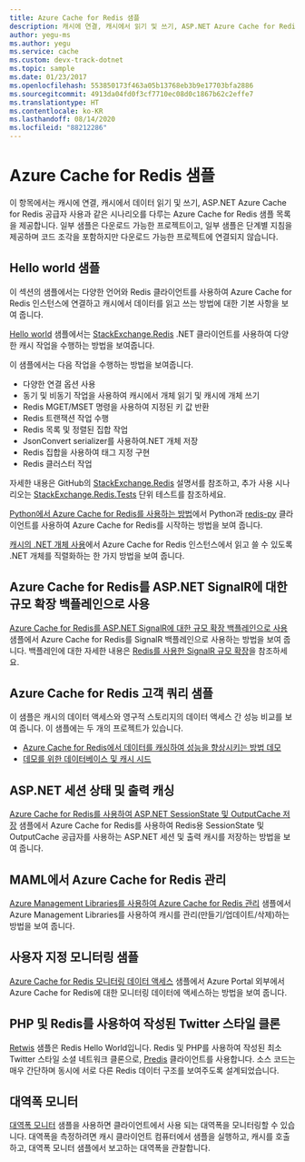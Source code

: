 ```yaml
---
title: Azure Cache for Redis 샘플
description: 캐시에 연결, 캐시에서 읽기 및 쓰기, ASP.NET Azure Cache for Redis 공급자와 같은 코드 샘플에서 Azure Cache for Redis를 사용하는 방법에 대해 알아봅니다.
author: yegu-ms
ms.author: yegu
ms.service: cache
ms.custom: devx-track-dotnet
ms.topic: sample
ms.date: 01/23/2017
ms.openlocfilehash: 553850173f463a05b13768eb3b9e17703bfa2886
ms.sourcegitcommit: 4913da04fd0f3cf7710ec08d0c1867b62c2effe7
ms.translationtype: HT
ms.contentlocale: ko-KR
ms.lasthandoff: 08/14/2020
ms.locfileid: "88212286"
---
```

# <a name="azure-cache-for-redis-samples"></a>Azure Cache for Redis 샘플
이 항목에서는 캐시에 연결, 캐시에서 데이터 읽기 및 쓰기, ASP.NET Azure Cache for Redis 공급자 사용과 같은 시나리오를 다루는 Azure Cache for Redis 샘플 목록을 제공합니다. 일부 샘플은 다운로드 가능한 프로젝트이고, 일부 샘플은 단계별 지침을 제공하며 코드 조각을 포함하지만 다운로드 가능한 프로젝트에 연결되지 않습니다.

## <a name="hello-world-samples"></a>Hello world 샘플
이 섹션의 샘플에서는 다양한 언어와 Redis 클라이언트를 사용하여 Azure Cache for Redis 인스턴스에 연결하고 캐시에서 데이터를 읽고 쓰는 방법에 대한 기본 사항을 보여 줍니다.

[Hello world](https://github.com/rustd/RedisSamples/tree/master/HelloWorld) 샘플에서는 [StackExchange.Redis](https://github.com/StackExchange/StackExchange.Redis) .NET 클라이언트를 사용하여 다양한 캐시 작업을 수행하는 방법을 보여줍니다.

이 샘플에서는 다음 작업을 수행하는 방법을 보여줍니다.

* 다양한 연결 옵션 사용
* 동기 및 비동기 작업을 사용하여 캐시에서 개체 읽기 및 캐시에 개체 쓰기
* Redis MGET/MSET 명령을 사용하여 지정된 키 값 반환
* Redis 트랜잭션 작업 수행
* Redis 목록 및 정렬된 집합 작업
* JsonConvert serializer를 사용하여.NET 개체 저장
* Redis 집합을 사용하여 태그 지정 구현
* Redis 클러스터 작업

자세한 내용은 GitHub의 [StackExchange.Redis](https://github.com/StackExchange/StackExchange.Redis) 설명서를 참조하고, 추가 사용 시나리오는 [StackExchange.Redis.Tests](https://github.com/StackExchange/StackExchange.Redis/tree/master/tests) 단위 테스트를 참조하세요.

[Python에서 Azure Cache for Redis를 사용하는 방법](cache-python-get-started.md)에서 Python과 [redis-py](https://github.com/andymccurdy/redis-py) 클라이언트를 사용하여 Azure Cache for Redis를 시작하는 방법을 보여 줍니다.

[캐시의 .NET 개체 사용](cache-dotnet-how-to-use-azure-redis-cache.md#work-with-net-objects-in-the-cache)에서 Azure Cache for Redis 인스턴스에서 읽고 쓸 수 있도록 .NET 개체를 직렬화하는 한 가지 방법을 보여 줍니다. 

## <a name="use-azure-cache-for-redis-as-a-scale-out-backplane-for-aspnet-signalr"></a>Azure Cache for Redis를 ASP.NET SignalR에 대한 규모 확장 백플레인으로 사용
[Azure Cache for Redis를 ASP.NET SignalR에 대한 규모 확장 백플레인으로 사용](https://github.com/rustd/RedisSamples/tree/master/RedisAsSignalRBackplane) 샘플에서 Azure Cache for Redis를 SignalR 백플레인으로 사용하는 방법을 보여 줍니다. 백플레인에 대한 자세한 내용은 [Redis를 사용한 SignalR 규모 확장](https://www.asp.net/signalr/overview/performance/scaleout-with-redis)을 참조하세요.

## <a name="azure-cache-for-redis-customer-query-sample"></a>Azure Cache for Redis 고객 쿼리 샘플
이 샘플은 캐시의 데이터 액세스와 영구적 스토리지의 데이터 액세스 간 성능 비교를 보여 줍니다. 이 샘플에는 두 개의 프로젝트가 있습니다.

* [Azure Cache for Redis에서 데이터를 캐싱하여 성능을 향상시키는 방법 데모](https://github.com/rustd/RedisSamples/tree/master/RedisCacheCustomerQuerySample)
* [데모를 위한 데이터베이스 및 캐시 시드](https://github.com/rustd/RedisSamples/tree/master/SeedCacheForCustomerQuerySample)

## <a name="aspnet-session-state-and-output-caching"></a>ASP.NET 세션 상태 및 출력 캐싱
[Azure Cache for Redis를 사용하여 ASP.NET SessionState 및 OutputCache 저장](https://github.com/rustd/RedisSamples/tree/master/SessionState_OutputCaching) 샘플에서 Azure Cache for Redis를 사용하여 Redis용 SessionState 및 OutputCache 공급자를 사용하는 ASP.NET 세션 및 출력 캐시를 저장하는 방법을 보여 줍니다.

## <a name="manage-azure-cache-for-redis-with-maml"></a>MAML에서 Azure Cache for Redis 관리
[Azure Management Libraries를 사용하여 Azure Cache for Redis 관리](https://github.com/rustd/RedisSamples/tree/master/ManageCacheUsingMAML) 샘플에서 Azure Management Libraries를 사용하여 캐시를 관리(만들기/업데이트/삭제)하는 방법을 보여 줍니다. 

## <a name="custom-monitoring-sample"></a>사용자 지정 모니터링 샘플
[Azure Cache for Redis 모니터링 데이터 액세스](https://github.com/rustd/RedisSamples/tree/master/CustomMonitoring) 샘플에서 Azure Portal 외부에서 Azure Cache for Redis에 대한 모니터링 데이터에 액세스하는 방법을 보여 줍니다.

## <a name="a-twitter-style-clone-written-using-php-and-redis"></a>PHP 및 Redis를 사용하여 작성된 Twitter 스타일 클론
[Retwis](https://github.com/SyntaxC4-MSFT/retwis) 샘플은 Redis Hello World입니다. Redis 및 PHP를 사용하여 작성된 최소 Twitter 스타일 소셜 네트워크 클론으로, [Predis](https://github.com/nrk/predis) 클라이언트를 사용합니다. 소스 코드는 매우 간단하며 동시에 서로 다른 Redis 데이터 구조를 보여주도록 설계되었습니다.

## <a name="bandwidth-monitor"></a>대역폭 모니터
[대역폭 모니터](https://github.com/JonCole/SampleCode/tree/master/BandWidthMonitor) 샘플을 사용하면 클라이언트에서 사용 되는 대역폭을 모니터링할 수 있습니다. 대역폭을 측정하려면 캐시 클라이언트 컴퓨터에서 샘플을 실행하고, 캐시를 호출하고, 대역폭 모니터 샘플에서 보고하는 대역폭을 관찰합니다.
